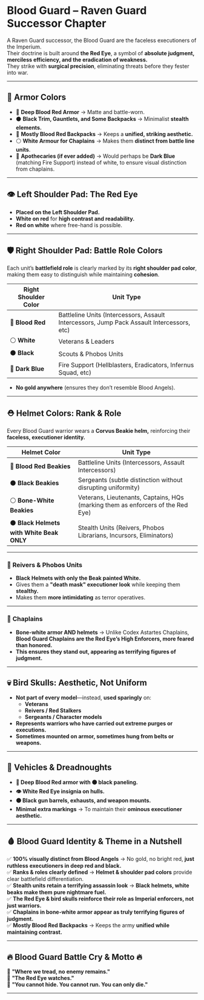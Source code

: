 # Blood Guard – Raven Guard Successor Chapter

A Raven Guard successor, the Blood Guard are the faceless executioners of the Imperium.  
Their doctrine is built around **the Red Eye**, a symbol of **absolute judgment, merciless efficiency, and the eradication of weakness.**  
They strike with **surgical precision**, eliminating threats before they fester into war.

---

## 🎨 Armor Colors
- 🔴 **Deep Blood Red Armor** → Matte and battle-worn.
- ⚫ **Black Trim, Gauntlets, and Some Backpacks** → Minimalist **stealth elements.**  
- 🔴 **Mostly Blood Red Backpacks** → Keeps a **unified, striking aesthetic.**  
- ⚪ **White Armour for Chaplains** → Makes them **distinct from battle line units**.
- 🔵 **Apothecaries (if ever added)** → Would perhaps be **Dark Blue** (matching Fire Support) instead of white, to ensure visual distinction from chaplains.

---

## 👁 Left Shoulder Pad: **The Red Eye**
- **Placed on the Left Shoulder Pad.**  
- **White on red** for **high contrast and readability.**  
- **Red on white** where free-hand is possible.

---

## 🛡 Right Shoulder Pad: **Battle Role Colors**
Each unit’s **battlefield role** is clearly marked by its **right shoulder pad color**, making them easy to distinguish while maintaining **cohesion**.

| **Right Shoulder Color** | **Unit Type** |
|-----------------|----------------|
| 🔴 **Blood Red** | Battleline Units (Intercessors, Assault Intercessors, Jump Pack Assault Intercessors, etc) |
| ⚪ **White** | Veterans & Leaders |
| ⚫ **Black** | Scouts & Phobos Units |
| 🔵 **Dark Blue** | Fire Support (Hellblasters, Eradicators, Infernus Squad, etc) |

- **No gold anywhere** (ensures they don’t resemble Blood Angels).  

---

## ⛑️ Helmet Colors: **Rank & Role**
Every Blood Guard warrior wears a **Corvus Beakie helm,** reinforcing their **faceless, executioner identity.**  

| **Helmet Color** | **Unit Type** |
|---------------|--------------|
| 🔴 **Blood Red Beakies** | Battleline Units (Intercessors, Assault Intercessors) |
| ⚫ **Black Beakies** | Sergeants (subtle distinction without disrupting uniformity) |
| ⚪ **Bone-White Beakies** | Veterans, Lieutenants, Captains, HQs (marking them as enforcers of the Red Eye) |
| ⚫ **Black Helmets with White Beak ONLY** | Stealth Units (Reivers, Phobos Librarians, Incursors, Eliminators) |

---

### 🔎 **Reivers & Phobos Units**
- **Black Helmets with only the Beak painted White.**  
- Gives them a **"death mask" executioner look** while keeping them **stealthy.**  
- Makes them **more intimidating** as terror operatives.  

---

### 🔎 **Chaplains**
- **Bone-white armor AND helmets** → Unlike Codex Astartes Chaplains, **Blood Guard Chaplains are the Red Eye’s High Enforcers, more feared than honored.**  
- **This ensures they stand out, appearing as terrifying figures of judgment.**  

---

## 💀 **Bird Skulls: Aesthetic, Not Uniform**
- **Not part of every model**—instead, **used sparingly** on:  
  - **Veterans**  
  - **Reivers / Red Stalkers**  
  - **Sergeants / Character models**  
- **Represents warriors who have carried out extreme purges or executions.**  
- **Sometimes mounted on armor, sometimes hung from belts or weapons.**  

---

## 🤖 **Vehicles & Dreadnoughts**
- **🔴 Deep Blood Red armor with ⚫ black paneling.**  
- **👁 White Red Eye insignia on hulls.**  
- **⚫ Black gun barrels, exhausts, and weapon mounts.**  
- **Minimal extra markings** → To maintain their **ominous executioner aesthetic.**  

---

## 🩸 **Blood Guard Identity & Theme in a Nutshell**
✅ **100% visually distinct from Blood Angels** → No gold, no bright red, **just ruthless executioners in deep red and black.**  
✅ **Ranks & roles clearly defined** → **Helmet & shoulder pad colors** provide clear battlefield differentiation.  
✅ **Stealth units retain a terrifying assassin look** → **Black helmets, white beaks make them pure nightmare fuel.**  
✅ **The Red Eye & bird skulls reinforce their role as Imperial enforcers, not just warriors.**  
✅ **Chaplains in bone-white armor appear as truly terrifying figures of judgment.**  
✅ **Mostly Blood Red Backpacks** → Keeps the army **unified while maintaining contrast.**  

---

## 🔥 Blood Guard Battle Cry & Motto 🔥

🔻 **"Where we tread, no enemy remains."**  
🔻 **"The Red Eye watches."**  
🔻 **"You cannot hide. You cannot run. You can only die."**  

---
